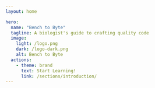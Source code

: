 ```yaml
---
layout: home

hero:
  name: "Bench to Byte"
  tagline: A biologist's guide to crafting quality code
  image:
    light: /logo.png
    dark: /logo-dark.png
    alt: Bench to Byte
  actions:
    - theme: brand
      text: Start Learning!
      link: /sections/introduction/
---
```

